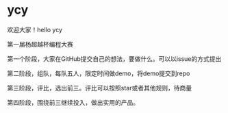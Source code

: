 # ycy
欢迎大家！hello ycy

第一届杨超越杯编程大赛

第一个阶段，大家在GitHub提交自己的想法，要做什么。可以以issue的方式提出

第二阶段，组队，每队五人，限定时间做demo，将demo提交到repo

第三阶段，评比，选出前三。评比可以按照star或者其他规则，待商量

第四阶段，围绕前三继续投入，做出实用的产品。
